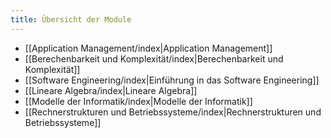 ```yaml
---
title: Übersicht der Module
---
```

- [[Application Management/index|Application Management]]
- [[Berechenbarkeit und Komplexität/index|Berechenbarkeit und Komplexität]]
- [[Software Engineering/index|Einführung in das Software Engineering]]
- [[Lineare Algebra/index|Lineare Algebra]]
- [[Modelle der Informatik/index|Modelle der Informatik]]
- [[Rechnerstrukturen und Betriebssysteme/index|Rechnerstrukturen und Betriebssysteme]]

